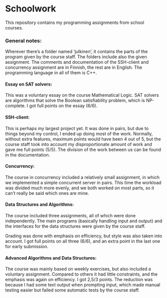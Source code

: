 # Schoolwork
This repository contains my programming assignments from school courses. 

### General notes:
Wherever there’s a folder named ‘julkinen’, it contains the parts of the program given by the course staff. The folders include also the given assignment. The comments and documentation of the SSH-client and concurrency assignment are in Finnish, the rest are in English. The programming language in all of them is C++.

#### Essay on SAT solvers:
This was a voluntary essay on the course Mathematical Logic. SAT solvers are algorithms that solve the Boolean satisfiability problem, which is NP-complete. I got full points on the essay (6/6).

#### SSH-client:
This is perhaps my largest project yet. It was done in pairs, but due to things beyond my control, I ended up doing most of the work. Normally, without extra features, maximum points would have been 4 out of 5, but the course staff took into account my disproportionate amount of work and gave me full points (5/5). The division of the work between us can be found in the documentation.

#### Concurrency:
The course in concurrency included a relatively small assignment, in which we implemented a simple concurrent server in pairs. This time the workload was divided much more evenly, and we both worked on most parts, so it can’t really be said which ones are mine.

#### Data Structures and Algorithms:
The course included three assignments, all of which were done independently. The main programs (basically handling input and output) and the interfaces for the data structures were given by the course staff. 

Grading was done with emphasis on efficiency, but style was also taken into account. I got full points on all three (6/6), and an extra point in the last one for early submission.

#### Advanced Algorithms and Data Structures:
The course was mainly based on weekly exercises, but also included a voluntary assignment. Compared to others it had little constraints, and the emphasis was again on efficiency. I got 2,5/3 points. The reduction was because I had some text output when prompting input, which made manual testing easier but failed some automatic tests by the course staff.
